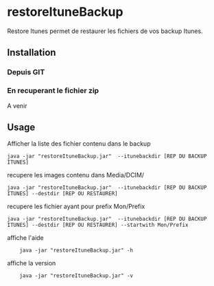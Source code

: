 restoreItuneBackup
==================

Restore Itunes permet de restaurer les fichiers de vos backup Itunes.


Installation
-----------

### Depuis GIT


### En recuperant le fichier zip
A venir

Usage
-----

Afficher la liste des fichier contenu dans le backup

    java -jar "restoreItuneBackup.jar"  --itunebackdir [REP DU BACKUP ITUNES]

recupere les images contenu dans Media/DCIM/

    java -jar "restoreItuneBackup.jar"  --itunebackdir [REP DU BACKUP ITUNES] --destdir [REP OU RESTAURER]

recupere les fichier ayant pour prefix Mon/Prefix

    java -jar "restoreItuneBackup.jar"  --itunebackdir [REP DU BACKUP ITUNES] --destdir [REP OU RESTAURER] --startwith Mon/Prefix

affiche l'aide

        java -jar "restoreItuneBackup.jar" -h

affiche la version 

        java -jar "restoreItuneBackup.jar" -v